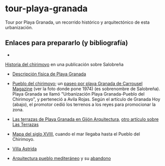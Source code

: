 # tour-playa-granada

Tour por Playa Granada, un recorrido histórico y arquitectónico de esta urbanización.


## Enlaces para prepararlo (y bibliografía)

*
[Historia del chirimoyo](https://issuu.com/salobrenaturismo/docs/senderos_de_salobre__a_fondo_crema_) en
una publicación sobre Salobreña

* [Descripción física de Playa Granada](http://www.motril.es/index.php?id=666)
*
  [Pueblo del chirimoyo](http://mirablogdegranada.blogspot.com/2014/08/playa-granada-urbanizacion-pueblo-del.html);
  un
  [paseo por playa Granada de Carrousel Magazine](http://carrouselmagazine.blogspot.com/2013/08/paseo-por-playa-granada.html) (ver
  la foto donde pone 1974) (es sobrenombre de Salobreña). Playa
  Granada se llamó "Urbanización Playa Granada-Pueblo del Chirimoyo",
  y perteneció a Avila Rojas. Según el artículo de Granada Hoy
  (abajo), el promotor cedió los terrenos a los reyes para promocionar
  la zona. 
  
*
  [Las terrazas de Playa Granada en Gijón Arquitectura](http://www.gijonarquitectura.com/las_terrazas_de_playa_granada.html),
  [otro artículo sobre Las Terrazas](https://www.plazatio.com/es/proyecto/urbanizacion-las-terrazas-de-playa-granada-2)
  
* [Mapa del siglo XVIII](http://hera.ugr.es/tesisugr/21930132.pdf),
  cuando el mar llegaba hasta el Pueblo del Chirimoyo.

*  [Villa Astrida](https://www.granadahoy.com/granada/Villa-Astrida-queda-epoca-dorada_0_709429403.html)
  
 
* [Arquitectura pueblo mediteráneo](https://www.diariosur.es/economia/vivienda/201704/07/arquitectura-20170406222212.html) y
  su [abandono](https://tasaciones.cbre.es/noticias-de-tasaciones/que-esta-pasando-en-el-mercado-residencial-de-la-costa-del-sol/)

